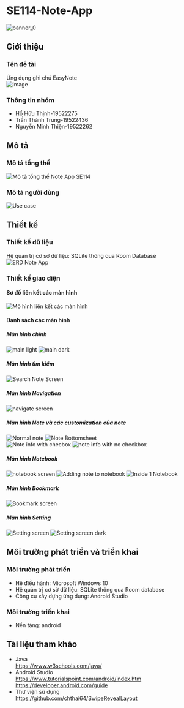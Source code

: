 # SE114-Note-App
![banner_0](https://user-images.githubusercontent.com/62055305/123108672-d036c300-d464-11eb-887a-abccf8068ebe.png)
## Giới thiệu
### Tên đề tài 
Ứng dụng ghi chú EasyNote\
![image](https://user-images.githubusercontent.com/62055305/122946806-de70da80-d3a3-11eb-9b47-0b9b41b901ed.png)
### Thông tin nhóm
* Hồ Hữu Thịnh-19522275 
* Trần Thành Trung-19522436 
* Nguyễn Minh Thiện-19522262
## Mô tả
### Mô tả tổng thể 
![Mô tả tổng thể Note App SE114](https://user-images.githubusercontent.com/62055305/123195416-576e5000-d4d2-11eb-826b-f232c5e08dc2.png)
### Mô tả người dùng
![Use case](https://user-images.githubusercontent.com/62055305/123274017-56b6d780-d52d-11eb-8ef5-6b769f488ece.png)
## Thiết kế
### Thiết kế dữ liệu
Hệ quản trị cơ sở dữ liệu: SQLite thông qua Room Database
![ERD Note App](https://user-images.githubusercontent.com/62055305/123108031-4129ab00-d464-11eb-9b12-b72a4693438b.png)
### Thiết kế giao diện
#### Sơ đồ liên kết các màn hình
![Mô hình liên kết các màn hình](https://user-images.githubusercontent.com/62055305/123029216-fa5b9700-d40a-11eb-811b-5224de121f3c.png)
#### Danh sách các màn hình
##### Màn hình chính
![main light](https://user-images.githubusercontent.com/62055305/123032297-e8302780-d40f-11eb-82c6-a1505f0816e4.JPG)
![main dark](https://user-images.githubusercontent.com/62055305/123032302-ea928180-d40f-11eb-8233-07542783c9cb.JPG)
##### Màn hình tìm kiếm
![Search Note Screen](https://user-images.githubusercontent.com/62055305/123032317-f2eabc80-d40f-11eb-855d-d7f363a06dbf.JPG)
##### Màn hình Navigation
![navigate screen](https://user-images.githubusercontent.com/62055305/123032965-21b56280-d411-11eb-8a78-7de5395fa468.JPG)
##### Màn hình Note và các customization của note
![Normal note](https://user-images.githubusercontent.com/62055305/123032588-5f65bb80-d410-11eb-956c-47fb254e32d6.JPG)
![Note Bottomsheet](https://user-images.githubusercontent.com/62055305/123032372-072eb980-d410-11eb-8169-1e6df86cac51.JPG) \
![Note info with checbox](https://user-images.githubusercontent.com/62055305/123032390-10b82180-d410-11eb-9ff6-ed0798dba410.JPG)
![note info with no checkbox](https://user-images.githubusercontent.com/62055305/123032656-815f3e00-d410-11eb-914e-a801e697347c.JPG)
##### Màn hình Notebook
![notebook screen](https://user-images.githubusercontent.com/62055305/123032673-8e7c2d00-d410-11eb-9d8d-736b0650401b.JPG)
![Adding note to notebook](https://user-images.githubusercontent.com/62055305/123032838-e4e96b80-d410-11eb-8346-cefc674f8f00.JPG)
![Inside 1 Notebook](https://user-images.githubusercontent.com/62055305/123032774-bf5c6200-d410-11eb-999a-cea2054f3029.JPG)
##### Màn hình Bookmark
![Bookmark screen](https://user-images.githubusercontent.com/62055305/123032699-9b991c00-d410-11eb-9425-1f3324332e3d.JPG)
##### Màn hình Setting
![Setting screen](https://user-images.githubusercontent.com/62055305/123032786-c4211600-d410-11eb-895f-36e34f2c128a.JPG)
![Setting screen dark](https://user-images.githubusercontent.com/62055305/123032814-d733e600-d410-11eb-9253-67b57102e718.JPG)
## Môi trường phát triển và triển khai
### Môi trường phát triển
* Hệ điều hành: Microsoft Windows 10
* Hệ quản trị cơ sở dữ liệu: SQLite thông qua Room database
* Công cụ xây dựng ứng dụng: Android Studio
### Môi trường triển khai
* Nền tảng: android
## Tài liệu tham khảo
* Java\
https://www.w3schools.com/java/
* Android Studio\
https://www.tutorialspoint.com/android/index.htm \
https://developer.android.com/guide
* Thư viện sử dụng\
https://github.com/chthai64/SwipeRevealLayout
